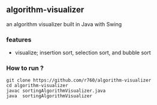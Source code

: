 ## algorithm-visualizer
an algorithm visualizer built in Java with Swing

### features
- visualize; insertion sort, selection sort, and bubble sort

### How to run ?
```
git clone https://github.com/r760/algorithm-visualizer
cd algorithm-visualizer
javac sortingAlgorithmVisualizer.java
java  sortingAlgorithmVisualizer
```
